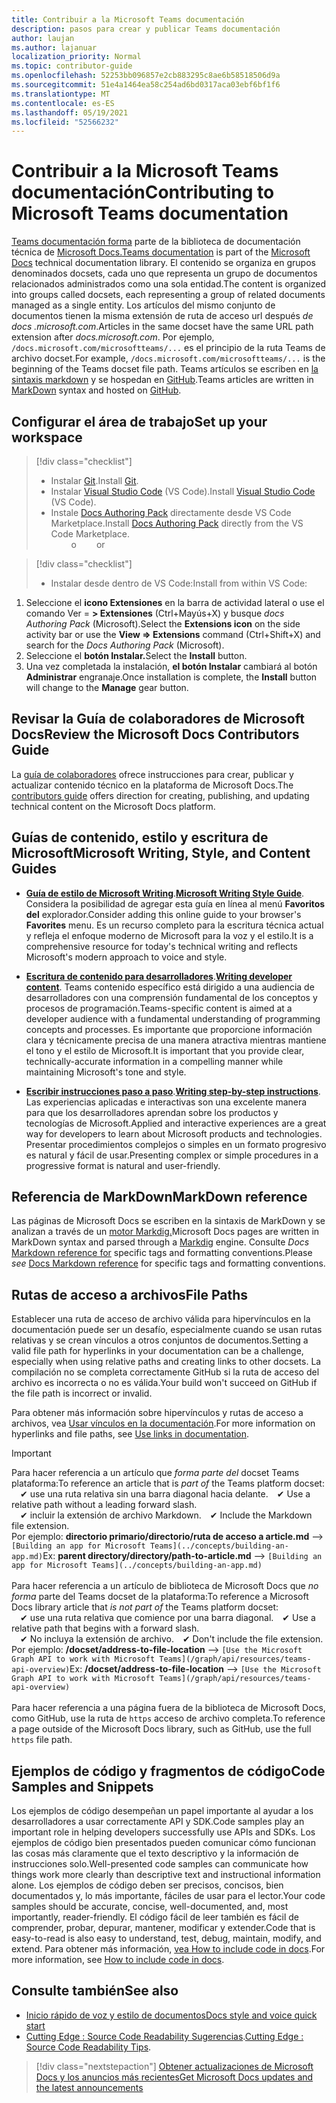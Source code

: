 ```yaml
---
title: Contribuir a la Microsoft Teams documentación
description: pasos para crear y publicar Teams documentación
author: laujan
ms.author: lajanuar
localization_priority: Normal
ms.topic: contributor-guide
ms.openlocfilehash: 52253bb096857e2cb883295c8ae6b58518506d9a
ms.sourcegitcommit: 51e4a1464ea58c254ad6bd0317aca03ebf6bf1f6
ms.translationtype: MT
ms.contentlocale: es-ES
ms.lasthandoff: 05/19/2021
ms.locfileid: "52566232"
---
```

# <a name="contributing-to-microsoft-teams-documentation"></a><span data-ttu-id="467de-103">Contribuir a la Microsoft Teams documentación</span><span class="sxs-lookup"><span data-stu-id="467de-103">Contributing to Microsoft Teams documentation</span></span>

<span data-ttu-id="467de-104">[Teams documentación forma](/microsoftteams/platform/overview) parte de la biblioteca de documentación técnica de [Microsoft Docs.](https://docs.microsoft.com/)</span><span class="sxs-lookup"><span data-stu-id="467de-104">[Teams documentation](/microsoftteams/platform/overview) is part of the [Microsoft Docs](https://docs.microsoft.com/) technical documentation library.</span></span> <span data-ttu-id="467de-105">El contenido se organiza en grupos denominados docsets, cada uno que representa un grupo de documentos relacionados administrados como una sola entidad.</span><span class="sxs-lookup"><span data-stu-id="467de-105">The content is organized into groups called docsets, each representing a group of related documents managed as a single entity.</span></span> <span data-ttu-id="467de-106">Los artículos del mismo conjunto de documentos tienen la misma extensión de ruta de acceso url después *de docs <span></span> .microsoft.com*.</span><span class="sxs-lookup"><span data-stu-id="467de-106">Articles in the same docset have the same URL path extension after *docs<span></span>.microsoft.com*.</span></span>  <span data-ttu-id="467de-107">Por ejemplo, `/docs.microsoft.com/microsoftteams/...` es el principio de la ruta Teams de archivo docset.</span><span class="sxs-lookup"><span data-stu-id="467de-107">For example,  `/docs.microsoft.com/microsoftteams/...`   is the beginning of the Teams docset file path.</span></span> <span data-ttu-id="467de-108">Teams artículos se escriben en [la sintaxis markdown](#markdown-reference) y se hospedan en [GitHub](https://github.com/MicrosoftDocs/msteams-docs/tree/master/msteams-platform).</span><span class="sxs-lookup"><span data-stu-id="467de-108">Teams articles are written in  [MarkDown](#markdown-reference) syntax and hosted on [GitHub](https://github.com/MicrosoftDocs/msteams-docs/tree/master/msteams-platform).</span></span>

## <a name="set-up-your-workspace"></a><span data-ttu-id="467de-109">Configurar el área de trabajo</span><span class="sxs-lookup"><span data-stu-id="467de-109">Set up your workspace</span></span>

> [!div class="checklist"]
>
> * <span data-ttu-id="467de-110">Instalar [Git](https://git-scm.com/book/en/v2/Getting-Started-Installing-Git).</span><span class="sxs-lookup"><span data-stu-id="467de-110">Install [Git](https://git-scm.com/book/en/v2/Getting-Started-Installing-Git).</span></span>
> * <span data-ttu-id="467de-111">Instalar [Visual Studio Code](https://code.visualstudio.com/) (VS Code).</span><span class="sxs-lookup"><span data-stu-id="467de-111">Install [Visual Studio Code](https://code.visualstudio.com/) (VS Code).</span></span>
> * <span data-ttu-id="467de-112">Instale [Docs Authoring Pack](https://marketplace.visualstudio.com/items?itemName=docsmsft.docs-authoring-pack) directamente desde VS Code Marketplace.</span><span class="sxs-lookup"><span data-stu-id="467de-112">Install [Docs Authoring Pack](https://marketplace.visualstudio.com/items?itemName=docsmsft.docs-authoring-pack) directly from the VS Code Marketplace.</span></span>
<br><span data-ttu-id="467de-113">&emsp;&emsp; o</span><span class="sxs-lookup"><span data-stu-id="467de-113">&emsp;&emsp; or</span></span>

> [!div class="checklist"]
>
> * <span data-ttu-id="467de-114">Instalar desde dentro de VS Code:</span><span class="sxs-lookup"><span data-stu-id="467de-114">Install from within VS Code:</span></span>

   1. <span data-ttu-id="467de-115">Seleccione el **icono Extensiones** en la barra de actividad lateral o use el comando Ver = **> Extensiones** (Ctrl+Mayús+X) y busque *docs Authoring Pack* (Microsoft).</span><span class="sxs-lookup"><span data-stu-id="467de-115">Select the **Extensions icon** on the side activity bar or use the **View => Extensions** command (Ctrl+Shift+X) and search for the *Docs Authoring Pack* (Microsoft).</span></span>
   1. <span data-ttu-id="467de-116">Seleccione el **botón Instalar.**</span><span class="sxs-lookup"><span data-stu-id="467de-116">Select the **Install** button.</span></span>
   1. <span data-ttu-id="467de-117">Una vez completada la instalación, **el botón Instalar** cambiará al botón **Administrar** engranaje.</span><span class="sxs-lookup"><span data-stu-id="467de-117">Once installation is complete, the **Install** button will change to the **Manage** gear button.</span></span>

## <a name="review-the-microsoft-docs-contributors-guide"></a><span data-ttu-id="467de-118">Revisar la Guía de colaboradores de Microsoft Docs</span><span class="sxs-lookup"><span data-stu-id="467de-118">Review the Microsoft Docs Contributors Guide</span></span>

<span data-ttu-id="467de-119">La [guía de colaboradores](/contribute) ofrece instrucciones para crear, publicar y actualizar contenido técnico en la plataforma de Microsoft Docs.</span><span class="sxs-lookup"><span data-stu-id="467de-119">The [contributors guide](/contribute) offers direction for creating, publishing, and updating technical content on the Microsoft Docs platform.</span></span>

## <a name="microsoft-writing-style-and-content-guides"></a><span data-ttu-id="467de-120">Guías de contenido, estilo y escritura de Microsoft</span><span class="sxs-lookup"><span data-stu-id="467de-120">Microsoft Writing, Style, and Content Guides</span></span>

* <span data-ttu-id="467de-121">**[Guía de estilo de Microsoft Writing](/style-guide/welcome)**.</span><span class="sxs-lookup"><span data-stu-id="467de-121">**[Microsoft Writing Style Guide](/style-guide/welcome)**.</span></span> <span data-ttu-id="467de-122">Considera la posibilidad de agregar esta guía en línea al menú **Favoritos del** explorador.</span><span class="sxs-lookup"><span data-stu-id="467de-122">Consider adding this online guide  to your browser's **Favorites** menu.</span></span> <span data-ttu-id="467de-123">Es un recurso completo para la escritura técnica actual y refleja el enfoque moderno de Microsoft para la voz y el estilo.</span><span class="sxs-lookup"><span data-stu-id="467de-123">It is a comprehensive resource for today's technical writing and reflects Microsoft's modern approach to voice and style.</span></span>

* <span data-ttu-id="467de-124">**[Escritura de contenido para desarrolladores](/style-guide/developer-content/)**.</span><span class="sxs-lookup"><span data-stu-id="467de-124">**[Writing developer content](/style-guide/developer-content/)**.</span></span> <span data-ttu-id="467de-125">Teams contenido específico está dirigido a una audiencia de desarrolladores con una comprensión fundamental de los conceptos y procesos de programación.</span><span class="sxs-lookup"><span data-stu-id="467de-125">Teams-specific content is aimed at a developer audience with a fundamental understanding of programming concepts and processes.</span></span> <span data-ttu-id="467de-126">Es importante que proporcione información clara y técnicamente precisa de una manera atractiva mientras mantiene el tono y el estilo de Microsoft.</span><span class="sxs-lookup"><span data-stu-id="467de-126">It is important that you provide clear, technically-accurate information in a compelling manner while maintaining Microsoft's tone and style.</span></span>

* <span data-ttu-id="467de-127">**[Escribir instrucciones paso a paso](/style-guide/procedures-instructions/writing-step-by-step-instructions)**.</span><span class="sxs-lookup"><span data-stu-id="467de-127">**[Writing step-by-step instructions](/style-guide/procedures-instructions/writing-step-by-step-instructions)**.</span></span> <span data-ttu-id="467de-128">Las experiencias aplicadas e interactivas son una excelente manera para que los desarrolladores aprendan sobre los productos y tecnologías de Microsoft.</span><span class="sxs-lookup"><span data-stu-id="467de-128">Applied and interactive experiences are a great way for developers to learn about Microsoft products and technologies.</span></span> <span data-ttu-id="467de-129">Presentar procedimientos complejos o simples en un formato progresivo es natural y fácil de usar.</span><span class="sxs-lookup"><span data-stu-id="467de-129">Presenting complex or simple procedures in a progressive format is natural and user-friendly.</span></span>

## <a name="markdown-reference"></a><span data-ttu-id="467de-130">Referencia de MarkDown</span><span class="sxs-lookup"><span data-stu-id="467de-130">MarkDown reference</span></span>

 <span data-ttu-id="467de-131">Las páginas de Microsoft Docs se escriben en la sintaxis de MarkDown y se analizan a través de un [motor Markdig.](https://github.com/lunet-io/markdig)</span><span class="sxs-lookup"><span data-stu-id="467de-131">Microsoft Docs pages are written in MarkDown syntax and parsed through a [Markdig](https://github.com/lunet-io/markdig) engine.</span></span> <span data-ttu-id="467de-132">Consulte *Docs* [Markdown reference for](/contribute/markdown-reference) specific tags and formatting conventions.</span><span class="sxs-lookup"><span data-stu-id="467de-132">Please *see* [Docs Markdown reference](/contribute/markdown-reference) for specific tags and formatting conventions.</span></span>

## <a name="file-paths"></a><span data-ttu-id="467de-133">Rutas de acceso a archivos</span><span class="sxs-lookup"><span data-stu-id="467de-133">File Paths</span></span>

<span data-ttu-id="467de-134">Establecer una ruta de acceso de archivo válida para hipervínculos en la documentación puede ser un desafío, especialmente cuando se usan rutas relativas y se crean vínculos a otros conjuntos de documentos.</span><span class="sxs-lookup"><span data-stu-id="467de-134">Setting a valid file path for hyperlinks in your documentation can be a challenge, especially when using relative paths and creating links to other docsets.</span></span>  <span data-ttu-id="467de-135">La compilación no se completa correctamente GitHub si la ruta de acceso del archivo es incorrecta o no es válida.</span><span class="sxs-lookup"><span data-stu-id="467de-135">Your build won't succeed on GitHub if the file path is incorrect or invalid.</span></span>

<span data-ttu-id="467de-136">Para obtener más información sobre hipervínculos y rutas de acceso a archivos, vea [Usar vínculos en la documentación](/contribute/how-to-write-links).</span><span class="sxs-lookup"><span data-stu-id="467de-136">For more information on hyperlinks and file paths, see [Use links in documentation](/contribute/how-to-write-links).</span></span>

>[!IMPORTANT]
> <span data-ttu-id="467de-137">Para hacer referencia a un artículo que *forma parte del* docset Teams plataforma:</span><span class="sxs-lookup"><span data-stu-id="467de-137">To reference an article that is *part of* the Teams platform docset:</span></span><br>
> <span data-ttu-id="467de-138">&emsp;&#x2714; use una ruta relativa sin una barra diagonal hacia delante.</span><span class="sxs-lookup"><span data-stu-id="467de-138">&emsp;&#x2714; Use a relative path without a leading forward slash.</span></span><br>
> <span data-ttu-id="467de-139">&emsp;&#x2714; incluir la extensión de archivo Markdown.</span><span class="sxs-lookup"><span data-stu-id="467de-139">&emsp;&#x2714; Include the Markdown file extension.</span></span><br>
><span data-ttu-id="467de-140">Por ejemplo:  **directorio primario/directorio/ruta de acceso a article.md** —> `[Building an app for Microsoft Teams](../concepts/building-an-app.md)`</span><span class="sxs-lookup"><span data-stu-id="467de-140">Ex:  **parent directory/directory/path-to-article.md** —> `[Building an app for Microsoft Teams](../concepts/building-an-app.md)`</span></span> <br><br>
> <span data-ttu-id="467de-141">Para hacer referencia a un artículo de biblioteca de Microsoft Docs que *no forma* parte del Teams docset de la plataforma:</span><span class="sxs-lookup"><span data-stu-id="467de-141">To reference a Microsoft Docs library article that *is not part of* the Teams platform docset:</span></span><br>
> <span data-ttu-id="467de-142">&emsp;&#x2714; use una ruta relativa que comience por una barra diagonal.</span><span class="sxs-lookup"><span data-stu-id="467de-142">&emsp;&#x2714; Use a relative path that begins with a forward slash.</span></span><br>
> <span data-ttu-id="467de-143">&emsp;&#x2714; No incluya la extensión de archivo.</span><span class="sxs-lookup"><span data-stu-id="467de-143">&emsp;&#x2714; Don't include the file extension.</span></span> <br> <span data-ttu-id="467de-144">Por ejemplo:  **/docset/address-to-file-location** —> `[Use the Microsoft Graph API to work with Microsoft Teams](/graph/api/resources/teams-api-overview)`</span><span class="sxs-lookup"><span data-stu-id="467de-144">Ex:  **/docset/address-to-file-location** —> `[Use the Microsoft Graph API to work with Microsoft Teams](/graph/api/resources/teams-api-overview)`</span></span><br><br>
> <span data-ttu-id="467de-145">Para hacer referencia a una página fuera de la biblioteca de Microsoft Docs, como GitHub, use la ruta de `https` acceso de archivo completa.</span><span class="sxs-lookup"><span data-stu-id="467de-145">To reference a page outside of the Microsoft Docs library, such as GitHub, use the full `https` file path.</span></span><br>

## <a name="code-samples-and-snippets"></a><span data-ttu-id="467de-146">Ejemplos de código y fragmentos de código</span><span class="sxs-lookup"><span data-stu-id="467de-146">Code Samples and Snippets</span></span>

<span data-ttu-id="467de-147">Los ejemplos de código desempeñan un papel importante al ayudar a los desarrolladores a usar correctamente API y SDK.</span><span class="sxs-lookup"><span data-stu-id="467de-147">Code samples play an important role in helping developers successfully use APIs and SDKs.</span></span> <span data-ttu-id="467de-148">Los ejemplos de código bien presentados pueden comunicar cómo funcionan las cosas más claramente que el texto descriptivo y la información de instrucciones solo.</span><span class="sxs-lookup"><span data-stu-id="467de-148">Well-presented code samples can communicate how things work more clearly than descriptive text and instructional information alone.</span></span> <span data-ttu-id="467de-149">Los ejemplos de código deben ser precisos, concisos, bien documentados y, lo más importante, fáciles de usar para el lector.</span><span class="sxs-lookup"><span data-stu-id="467de-149">Your code samples should be accurate, concise, well-documented, and, most importantly, reader-friendly.</span></span> <span data-ttu-id="467de-150">El código fácil de leer también es fácil de comprender, probar, depurar, mantener, modificar y extender.</span><span class="sxs-lookup"><span data-stu-id="467de-150">Code that is easy-to-read is also easy to understand, test, debug, maintain, modify, and extend.</span></span> <span data-ttu-id="467de-151">Para obtener más información, [vea How to include code in docs](/contribute/code-in-docs).</span><span class="sxs-lookup"><span data-stu-id="467de-151">For more information, see [How to include code in docs](/contribute/code-in-docs).</span></span>

## <a name="see-also"></a><span data-ttu-id="467de-152">Consulte también</span><span class="sxs-lookup"><span data-stu-id="467de-152">See also</span></span>

* [<span data-ttu-id="467de-153">Inicio rápido de voz y estilo de documentos</span><span class="sxs-lookup"><span data-stu-id="467de-153">Docs style and voice quick start</span></span>](/contribute/style-quick-start)
* <span data-ttu-id="467de-154">[Cutting Edge : Source Code Readability Sugerencias](/archive/msdn-magazine/2014/october/cutting-edge-source-code-readability-tips).</span><span class="sxs-lookup"><span data-stu-id="467de-154">[Cutting Edge : Source Code Readability Tips](/archive/msdn-magazine/2014/october/cutting-edge-source-code-readability-tips).</span></span>

> [!div class="nextstepaction"]
> [<span data-ttu-id="467de-155">Obtener actualizaciones de Microsoft Docs y los anuncios más recientes</span><span class="sxs-lookup"><span data-stu-id="467de-155">Get Microsoft Docs updates and the latest announcements</span></span>](/teamblog)
